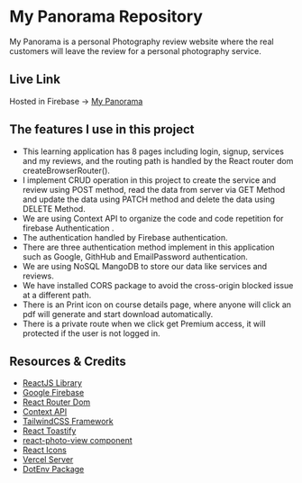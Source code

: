 # My Panorama Repository
My Panorama is a personal Photography review website where the real customers will leave the review for a personal photography service.

## Live Link

Hosted in Firebase -> [My Panorama](https://mypanorama.web.app/)

## The features I use in this project
- This learning application has 8 pages including login, signup, services and my reviews, and the routing path is handled by the React router dom createBrowserRouter().
- I implement CRUD operation in this project to create the service and review using POST method, read the data from server via GET Method and update the data using PATCH method and delete the data using DELETE Method.
- We are using Context API to organize the code and code repetition for firebase Authentication .
- The authentication handled by Firebase authentication.
- There are three authentication method implement in this application such as Google, GithHub and EmailPassword authentication.
- We are using NoSQL MangoDB to store our data like services and reviews.
- We have installed CORS package to avoid the cross-origin blocked issue at a different path.
- There is an Print icon on course details page, where anyone will click an pdf will generate and start download automatically.
- There is a private route when we click get Premium access, it will protected if the user is not logged in.

## Resources & Credits
- [ReactJS Library](https://reactjs.org/)
- [Google Firebase](https://firebase.google.com/)
- [React Router Dom](https://reactrouter.com/en/main)
- [Context API](https://reactjs.org/docs/context.html#api)
- [TailwindCSS Framework](https://tailwindCSS.com/)
- [React Toastify](https://github.com/fkhadra/react-toastify)
- [react-photo-view component](https://react-photo-view.vercel.app/en-US)
- [React Icons](https://react-icons.github.io/react-icons/)
- [Vercel Server](https://vercel.com/)
- [DotEnv Package](https://www.npmjs.com/package/dotenv)